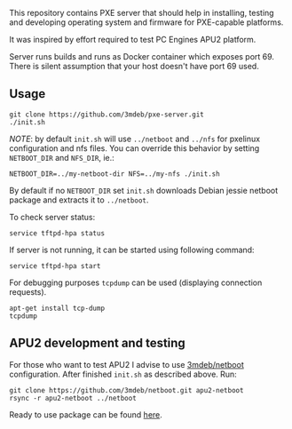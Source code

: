 This repository contains PXE server that should help in installing, testing and
developing operating system and firmware for PXE-capable platforms.

It was inspired by effort required to test PC Engines APU2 platform.

Server runs builds and runs as Docker container which exposes port 69. There is
silent assumption that your host doesn't have port 69 used.

Usage
-----

```
git clone https://github.com/3mdeb/pxe-server.git
./init.sh
```

_NOTE_: by default `init.sh` will use `../netboot` and `../nfs` for pxelinux
configuration and nfs files. You can override this behavior by setting
`NETBOOT_DIR` and `NFS_DIR`, ie.:

```
NETBOOT_DIR=../my-netboot-dir NFS=../my-nfs ./init.sh
```

By default if no `NETBOOT_DIR` set `init.sh` downloads Debian jessie netboot
package and extracts it to `../netboot`.

To check server status:

```
service tftpd-hpa status
```
If server is not running, it can be started using following command:

```
service tftpd-hpa start
```

For debugging purposes `tcpdump` can be used (displaying connection requests).

```
apt-get install tcp-dump
tcpdump
```

APU2 development and testing
----------------------------

For those who want to test APU2 I advise to use [3mdeb/netboot](https://github.com/3mdeb/netboot) configuration.
After finished `init.sh` as described above. Run:

```
git clone https://github.com/3mdeb/netboot.git apu2-netboot
rsync -r apu2-netboot ../netboot
```

Ready to use package can be found [here](http://3mdeb.com/netboot/netboot-20160627.tar.gz).

